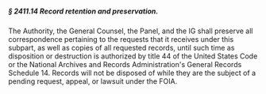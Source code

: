 ##### § 2411.14 Record retention and preservation. #####

The Authority, the General Counsel, the Panel, and the IG shall preserve all correspondence pertaining to the requests that it receives under this subpart, as well as copies of all requested records, until such time as disposition or destruction is authorized by title 44 of the United States Code or the National Archives and Records Administration's General Records Schedule 14. Records will not be disposed of while they are the subject of a pending request, appeal, or lawsuit under the FOIA.